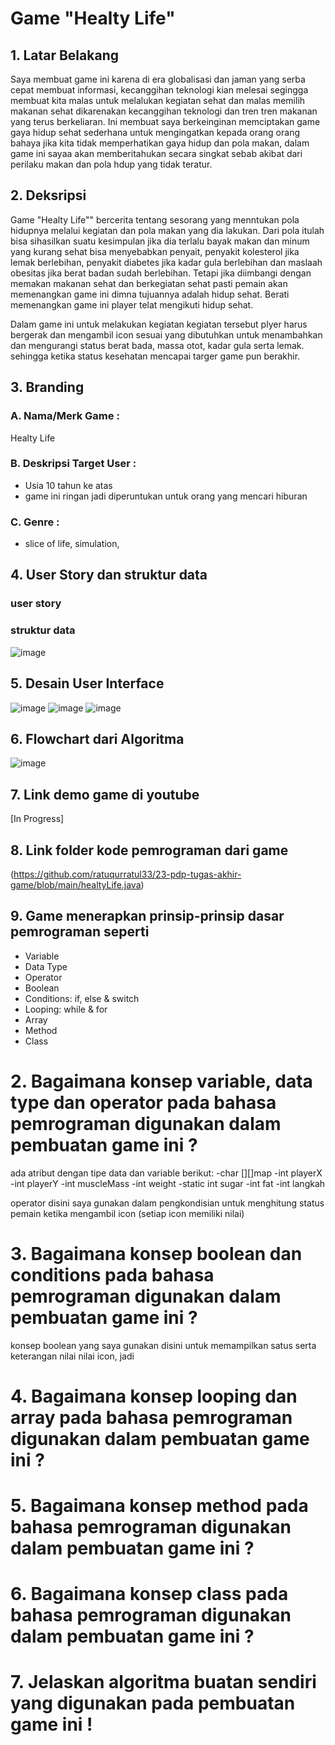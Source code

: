 # Game "Healty Life"
## 1. Latar Belakang
  <p> Saya membuat game ini karena di era globalisasi dan jaman yang serba cepat membuat informasi, kecanggihan teknologi kian melesai segingga membuat kita malas untuk melalukan kegiatan sehat dan malas memilih makanan sehat dikarenakan kecanggihan teknologi dan tren tren makanan yang terus berkeliaran. Ini membuat saya berkeinginan memciptakan game gaya hidup sehat sederhana untuk mengingatkan kepada orang orang bahaya jika kita tidak memperhatikan gaya hidup dan pola makan, dalam game ini sayaa akan memberitahukan secara singkat sebab akibat dari perilaku makan dan pola hdup yang tidak teratur. 
</p>
 
## 2. Deksripsi
 Game "Healty Life""  bercerita tentang sesorang yang menntukan pola hidupnya melalui kegiatan dan pola makan yang dia lakukan. Dari pola itulah bisa sihasilkan suatu kesimpulan jika dia terlalu bayak makan dan minum yang kurang sehat bisa menyebabkan penyait, penyakit kolesterol jika lemak berlebihan, penyakit diabetes jika kadar gula berlebihan dan maslaah obesitas jika berat badan sudah berlebihan. Tetapi jika diimbangi dengan memakan makanan sehat dan berkegiatan sehat pasti pemain akan memenangkan game ini dimna tujuannya adalah hidup sehat. Berati memenangkan game ini player telat mengikuti hidup sehat.

Dalam game ini untuk melakukan kegiatan kegiatan tersebut plyer harus bergerak dan mengambil icon sesuai yang dibutuhkan untuk menambahkan dan mengurangi status  berat bada, massa otot, kadar gula  serta lemak. sehingga ketika status kesehatan mencapai targer game pun berakhir.

## 3. Branding
### A. Nama/Merk Game :
Healty Life
### B. Deskripsi Target User :
- Usia 10 tahun ke atas
- game ini ringan jadi diperuntukan untuk orang yang mencari hiburan
### C. Genre :
- slice of life, simulation,

## 4. User Story dan struktur data
### user story
### struktur data
![image](https://github.com/ratuqurratul33/23-pdp-tugas-akhir-game/assets/145249741/97ca8874-b0ab-48b7-a755-dce2094d08a7)



## 5. Desain User Interface
![image](https://github.com/ratuqurratul33/23-pdp-tugas-akhir-game/assets/145249741/c0e08808-97e0-445f-9b58-c6a20cc8c82d)
![image](https://github.com/ratuqurratul33/23-pdp-tugas-akhir-game/assets/145249741/7af524a7-5a06-4638-abb3-70aa99944d33)
![image](https://github.com/ratuqurratul33/23-pdp-tugas-akhir-game/assets/145249741/8f9bbbd6-6652-4d1c-91ee-43748cf22e98)



## 6. Flowchart dari Algoritma
![image](https://github.com/ratuqurratul33/23-pdp-tugas-akhir-game/assets/145249741/8a8ace61-5404-44ee-8d9a-ab3e285f8e1d)



## 7. Link demo game di youtube

[In Progress]

## 8. Link folder kode pemrograman dari game

(https://github.com/ratuqurratul33/23-pdp-tugas-akhir-game/blob/main/healtyLife.java)

## 9. Game menerapkan prinsip-prinsip dasar pemrograman seperti

   - Variable 
   - Data Type
   - Operator
   - Boolean
   - Conditions: if, else & switch
   - Looping: while & for
   - Array
   - Method
   - Class

# 2. Bagaimana konsep variable, data type dan operator pada bahasa pemrograman digunakan dalam pembuatan game ini ?
 ada atribut dengan tipe data dan variable berikut:
-char [][]map 
-int playerX 
-int playerY 
-int muscleMass 
-int weight
-static int sugar 
-int fat
-int langkah 

operator disini saya gunakan dalam pengkondisian untuk menghitung status pemain ketika mengambil icon (setiap icon memiliki nilai)

# 3. Bagaimana konsep boolean dan conditions pada bahasa pemrograman digunakan dalam pembuatan game ini ?
konsep boolean yang saya gunakan disini untuk memampilkan satus serta keterangan nilai nilai icon, jadi 

# 4. Bagaimana konsep looping dan array pada bahasa pemrograman digunakan dalam pembuatan game ini ?

# 5. Bagaimana konsep method pada bahasa pemrograman digunakan dalam pembuatan game ini ?

# 6. Bagaimana konsep class pada bahasa pemrograman digunakan dalam pembuatan game ini ?

# 7. Jelaskan algoritma buatan sendiri yang digunakan pada pembuatan game ini !


